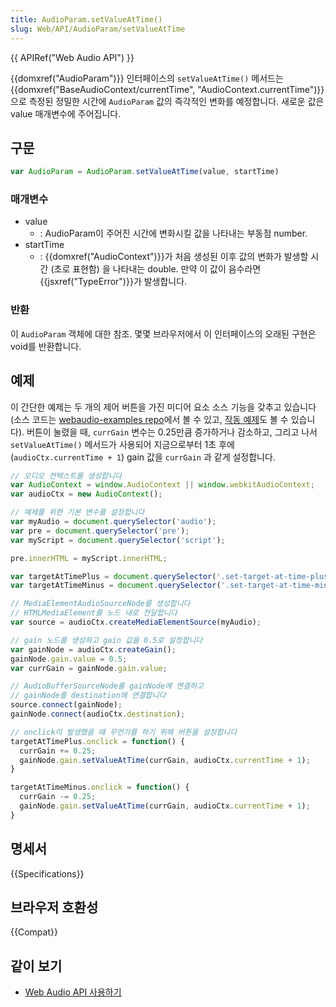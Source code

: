 ```yaml
---
title: AudioParam.setValueAtTime()
slug: Web/API/AudioParam/setValueAtTime
---
```


{{ APIRef("Web Audio API") }}

{{domxref("AudioParam")}} 인터페이스의 `setValueAtTime()` 메서드는 {{domxref("BaseAudioContext/currentTime", "AudioContext.currentTime")}}으로 측정된 정밀한 시간에 `AudioParam` 값의 즉각적인 변화를 예정합니다. 새로운 값은 value 매개변수에 주어집니다.

## 구문

```js
var AudioParam = AudioParam.setValueAtTime(value, startTime)
```

### 매개변수

- value
  - : AudioParam이 주어진 시간에 변화시킬 값을 나타내는 부동점 number.
- startTime
  - : {{domxref("AudioContext")}}가 처음 생성된 이후 값의 변화가 발생할 시간 (초로 표현함) 을 나타내는 double. 만약 이 값이 음수라면 {{jsxref("TypeError")}}가 발생합니다.

### 반환

이 `AudioParam` 객체에 대한 참조. 몇몇 브라우저에서 이 인터페이스의 오래된 구현은 void를 반환합니다.

## 예제

이 간단한 예제는 두 개의 제어 버튼을 가진 미디어 요소 소스 기능을 갖추고 있습니다 (소스 코드는 [webaudio-examples
repo](https://github.com/mdn/webaudio-examples/blob/master/audio-param/index.html)에서 볼 수 있고, [작동 예제](https://mdn.github.io/webaudio-examples/audio-param/)도 볼 수 있습니다). 버튼이 눌렸을 때, `currGain` 변수는 0.25만큼 증가하거나 감소하고, 그리고 나서 `setValueAtTime()` 메서드가 사용되어 지금으로부터 1초 후에 (`audioCtx.currentTime + 1`) gain 값을 `currGain` 과 같게 설정합니다.

```js
// 오디오 컨텍스트를 생성합니다
var AudioContext = window.AudioContext || window.webkitAudioContext;
var audioCtx = new AudioContext();

// 예제를 위한 기본 변수를 설정합니다
var myAudio = document.querySelector('audio');
var pre = document.querySelector('pre');
var myScript = document.querySelector('script');

pre.innerHTML = myScript.innerHTML;

var targetAtTimePlus = document.querySelector('.set-target-at-time-plus');
var targetAtTimeMinus = document.querySelector('.set-target-at-time-minus');

// MediaElementAudioSourceNode를 생성합니다
// HTMLMediaElement를 노드 내로 전달합니다
var source = audioCtx.createMediaElementSource(myAudio);

// gain 노드를 생성하고 gain 값을 0.5로 설정합니다
var gainNode = audioCtx.createGain();
gainNode.gain.value = 0.5;
var currGain = gainNode.gain.value;

// AudioBufferSourceNode를 gainNode에 연결하고
// gainNode를 destination에 연결합니다
source.connect(gainNode);
gainNode.connect(audioCtx.destination);

// onclick이 발생했을 때 무언가를 하기 위해 버튼을 설정합니다
targetAtTimePlus.onclick = function() {
  currGain += 0.25;
  gainNode.gain.setValueAtTime(currGain, audioCtx.currentTime + 1);
}

targetAtTimeMinus.onclick = function() {
  currGain -= 0.25;
  gainNode.gain.setValueAtTime(currGain, audioCtx.currentTime + 1);
}
```

## 명세서

{{Specifications}}

## 브라우저 호환성

{{Compat}}

## 같이 보기

- [Web Audio API 사용하기](/ko/docs/Web/API/Web_Audio_API/Using_Web_Audio_API)
